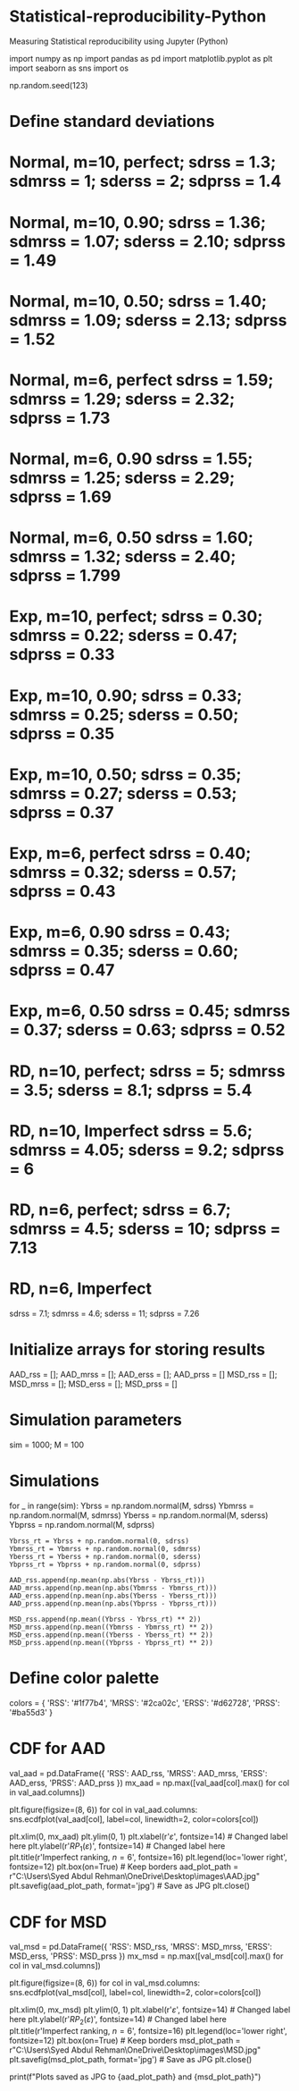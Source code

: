 # Statistical-reproducibility-Python
Measuring Statistical reproducibility using Jupyter (Python)


import numpy as np
import pandas as pd
import matplotlib.pyplot as plt
import seaborn as sns
import os

np.random.seed(123)
# Define standard deviations

# Normal, m=10, perfect; sdrss = 1.3;  sdmrss = 1;    sderss = 2;    sdprss = 1.4
# Normal, m=10, 0.90;    sdrss = 1.36; sdmrss = 1.07; sderss = 2.10; sdprss = 1.49
# Normal, m=10, 0.50;    sdrss = 1.40; sdmrss = 1.09; sderss = 2.13; sdprss = 1.52 
# Normal, m=6, perfect   sdrss = 1.59; sdmrss = 1.29; sderss = 2.32; sdprss = 1.73
# Normal, m=6, 0.90      sdrss = 1.55; sdmrss = 1.25; sderss = 2.29; sdprss = 1.69
# Normal, m=6, 0.50      sdrss = 1.60; sdmrss = 1.32; sderss = 2.40; sdprss = 1.799

# Exp, m=10, perfect;    sdrss = 0.30;  sdmrss = 0.22;    sderss = 0.47;    sdprss = 0.33
# Exp, m=10, 0.90;       sdrss = 0.33;  sdmrss = 0.25;    sderss = 0.50;    sdprss = 0.35
# Exp, m=10, 0.50;       sdrss = 0.35;  sdmrss = 0.27;    sderss = 0.53;    sdprss = 0.37
# Exp, m=6, perfect      sdrss = 0.40;  sdmrss = 0.32;    sderss = 0.57;    sdprss = 0.43
# Exp, m=6, 0.90         sdrss = 0.43;  sdmrss = 0.35;    sderss = 0.60;    sdprss = 0.47
# Exp, m=6, 0.50         sdrss = 0.45;  sdmrss = 0.37;    sderss = 0.63;    sdprss = 0.52

# RD, n=10, perfect;     sdrss = 5;     sdmrss = 3.5;     sderss = 8.1;     sdprss = 5.4
# RD, n=10, Imperfect    sdrss = 5.6;   sdmrss = 4.05;    sderss = 9.2;     sdprss = 6
# RD, n=6, perfect;      sdrss = 6.7;   sdmrss = 4.5;     sderss = 10;      sdprss = 7.13
# RD, n=6, Imperfect     
sdrss = 7.1;   sdmrss = 4.6;     sderss = 11;      sdprss = 7.26







# Initialize arrays for storing results
AAD_rss = []; AAD_mrss = []; AAD_erss = []; AAD_prss = []
MSD_rss = []; MSD_mrss = []; MSD_erss = []; MSD_prss = []

# Simulation parameters
sim = 1000; M = 100

# Simulations
for _ in range(sim):
    Ybrss = np.random.normal(M, sdrss)
    Ybmrss = np.random.normal(M, sdmrss)
    Yberss = np.random.normal(M, sderss)
    Ybprss = np.random.normal(M, sdprss)

    Ybrss_rt = Ybrss + np.random.normal(0, sdrss)
    Ybmrss_rt = Ybmrss + np.random.normal(0, sdmrss)
    Yberss_rt = Yberss + np.random.normal(0, sderss)
    Ybprss_rt = Ybprss + np.random.normal(0, sdprss)

    AAD_rss.append(np.mean(np.abs(Ybrss - Ybrss_rt)))
    AAD_mrss.append(np.mean(np.abs(Ybmrss - Ybmrss_rt)))
    AAD_erss.append(np.mean(np.abs(Yberss - Yberss_rt)))
    AAD_prss.append(np.mean(np.abs(Ybprss - Ybprss_rt)))

    MSD_rss.append(np.mean((Ybrss - Ybrss_rt) ** 2))
    MSD_mrss.append(np.mean((Ybmrss - Ybmrss_rt) ** 2))
    MSD_erss.append(np.mean((Yberss - Yberss_rt) ** 2))
    MSD_prss.append(np.mean((Ybprss - Ybprss_rt) ** 2))

# Define color palette
colors = { 'RSS': '#1f77b4', 'MRSS': '#2ca02c', 'ERSS': '#d62728', 'PRSS': '#ba55d3' }

# CDF for AAD
val_aad = pd.DataFrame({ 'RSS': AAD_rss, 'MRSS': AAD_mrss, 'ERSS': AAD_erss, 'PRSS': AAD_prss })
mx_aad = np.max([val_aad[col].max() for col in val_aad.columns])

plt.figure(figsize=(8, 6))
for col in val_aad.columns:
    sns.ecdfplot(val_aad[col], label=col, linewidth=2, color=colors[col])

plt.xlim(0, mx_aad)
plt.ylim(0, 1)
plt.xlabel(r'$\varepsilon$', fontsize=14)  # Changed label here
plt.ylabel(r'$R{P_1}(\varepsilon)$', fontsize=14)  # Changed label here
plt.title(r'Imperfect ranking, $n=6$', fontsize=16)
plt.legend(loc='lower right', fontsize=12)
plt.box(on=True)  # Keep borders
aad_plot_path = r"C:\Users\Syed Abdul Rehman\OneDrive\Desktop\images\AAD.jpg"
plt.savefig(aad_plot_path, format='jpg')  # Save as JPG
plt.close()

# CDF for MSD
val_msd = pd.DataFrame({
    'RSS': MSD_rss,
    'MRSS': MSD_mrss,
    'ERSS': MSD_erss,
    'PRSS': MSD_prss
})
mx_msd = np.max([val_msd[col].max() for col in val_msd.columns])

plt.figure(figsize=(8, 6))
for col in val_msd.columns:
    sns.ecdfplot(val_msd[col], label=col, linewidth=2, color=colors[col])

plt.xlim(0, mx_msd)
plt.ylim(0, 1)
plt.xlabel(r'$\varepsilon$', fontsize=14)  # Changed label here
plt.ylabel(r'$R{P_2}(\varepsilon)$', fontsize=14)  # Changed label here
plt.title(r'Imperfect ranking, $n=6$', fontsize=16)
plt.legend(loc='lower right', fontsize=12)
plt.box(on=True)  # Keep borders
msd_plot_path = r"C:\Users\Syed Abdul Rehman\OneDrive\Desktop\images\MSD.jpg"
plt.savefig(msd_plot_path, format='jpg')  # Save as JPG
plt.close()

print(f"Plots saved as JPG to {aad_plot_path} and {msd_plot_path}")
